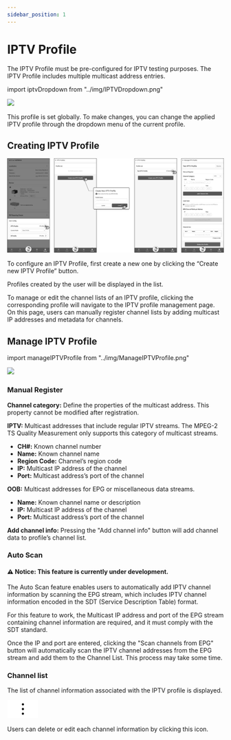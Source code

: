```yaml
---
sidebar_position: 1
---
```


# IPTV Profile

The IPTV Profile must be pre-configured for IPTV testing purposes.
The IPTV Profile includes multiple multicast address entries.

import iptvDropdown from "../img/IPTVDropdown.png"

<img src={iptvDropdown} style={{width:380}} />


This profile is set globally. 
To make changes, you can change the applied IPTV profile through the dropdown menu of the current profile.

## Creating IPTV Profile
![IPTV Profile Manage](../img/IPTVProfile.png)

To configure an IPTV Profile, first create a new one by clicking the “Create new IPTV Profile” button.

Profiles created by the user will be displayed in the list.

To manage or edit the channel lists of an IPTV profile, clicking the corresponding profile will 
navigate to the IPTV profile management page. On this page, users can manually register channel lists 
by adding multicast IP addresses and metadata for channels.

## Manage IPTV Profile

import manageIPTVProfile from "../img/ManageIPTVProfile.png"

<img src={manageIPTVProfile} style={{width:380}} />

### Manual Register

**Channel category:** Define the properties of the multicast address. This property cannot be modified after registration.

**IPTV:** Multicast addresses that include regular IPTV streams. The MPEG-2 TS Quality Measurement only supports this category of multicast streams.

- **CH#:** Known channel number
- **Name:** Known channel name
- **Region Code:** Channel’s region code
- **IP:** Multicast IP address of the channel
- **Port:** Multicast address’s port of the channel

**OOB:** Multicast addresses for EPG or miscellaneous data streams.

- **Name:** Known channel name or description
- **IP:** Multicast IP address of the channel
- **Port:** Multicast address’s port of the channel

**Add channel info:** Pressing the "Add channel info" button will add channel data to profile’s channel list.

### Auto Scan

#### **⚠︎ Notice:** This feature is currently under development.

The Auto Scan feature enables users to automatically add IPTV channel information by scanning the EPG stream, 
which includes IPTV channel information encoded in the SDT (Service Description Table) format.

For this feature to work, the Multicast IP address and port of the EPG stream containing channel information 
are required, and it must comply with the SDT standard.

Once the IP and port are entered, clicking the "Scan channels from EPG" button will automatically 
scan the IPTV channel addresses from the EPG stream and add them to the Channel List. This process may take some time.

### **Channel list**

[//]: # (#### **⚠︎CBT Notice:** In the Closed Beta Test stage, Import / Export feature is not supported.)

The list of channel information associated with the IPTV profile is displayed.

![Kebab Menu Icon](../img/Kebab.png)

Users can delete or edit each channel information by clicking this icon.